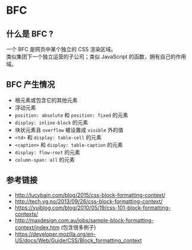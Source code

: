 # BFC

## 什么是 BFC ?
一个 BFC 是网页中某个独立的 CSS 渲染区域。  
类似集团下一个独立运营的子公司；类似 JavaScript 的函数，拥有自己的作用域。

## BFC 产生情况
* 根元素或包含它的其他元素
* 浮动元素
* `position: absolute` 和 `position: fixed` 的元素
* `display: inline-block` 的元素
* 块状元素且 `overflow` 被设置成 `visible` 外的值
* `<td>` 和 `display: table-cell` 的元素
* `<caption>` 和 `display: table-caption` 的元素
* `display: flow-root` 的元素
* `column-span: all` 的元素

## 参考链接
* http://lucybain.com/blog/2015/css-block-formatting-context/
* http://tech.vg.no/2013/09/26/css-block-formatting-context/
* https://yuiblog.com/blog/2010/05/19/css-101-block-formatting-contexts/
* http://maxdesign.com.au/jobs/sample-block-formatting-context/index.htm (包含很多例子)
* https://developer.mozilla.org/en-US/docs/Web/Guide/CSS/Block_formatting_context
